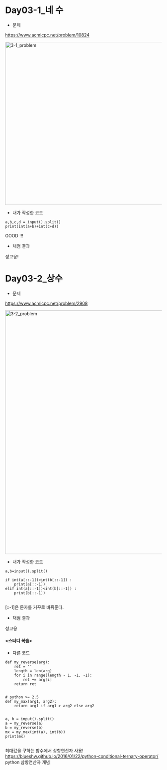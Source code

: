 # **Day03-1_네 수**

* 문제

https://www.acmicpc.net/problem/10824

<img width="523" alt="3-1_problem" src="https://user-images.githubusercontent.com/29175001/51032638-22146700-15e4-11e9-8e04-11f491022681.png">




* 내가 작성한 코드
```Python3
a,b,c,d = input().split()
print(int(a+b)+int(c+d))
```

GOOD !!!

* 채점 결과

성고응!




# **Day03-2_상수**

* 문제

https://www.acmicpc.net/problem/2908


<img width="782" alt="3-2_problem" src="https://user-images.githubusercontent.com/29175001/51033209-f1353180-15e5-11e9-82cc-48f635db17f0.png">

* 내가 작성한 코드

```Python3
a,b=input().split()

if int(a[::-1])>int(b[::-1]) :
    print(a[::-1])
elif int(a[::-1])<int(b[::-1]) :
    print(b[::-1])
    
```
[::-1]은 문자를 거꾸로 바꿔준다. 

* 채점 결과

성고응
  
  
  
#### __<스터디 복습>__
  
 
* 다른 코드

```Python3
def my_reverse(arg):
    ret = ''
    length = len(arg)
    for i in range(length - 1, -1, -1):
        ret += arg[i]
    return ret


# python >= 2.5
def my_max(arg1, arg2):
    return arg1 if arg1 > arg2 else arg2


a, b = input().split()
a = my_reverse(a)
b = my_reverse(b)
mx = my_max(int(a), int(b))
print(mx)
    
```
  
최대값을 구하는 함수에서 삼항연산자 사용!
https://blueshw.github.io/2016/01/22/python-conditional-ternary-operator/ python 삼항연산자 개념
